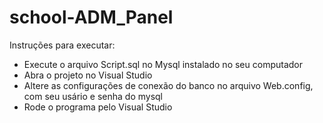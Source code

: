 # school-ADM_Panel

Instruções para executar:
  
- Execute o arquivo Script.sql no Mysql instalado no seu computador
- Abra o projeto no Visual Studio
- Altere as configurações de conexão do banco no arquivo Web.config, com seu usário e senha do mysql
- Rode o programa pelo Visual Studio
